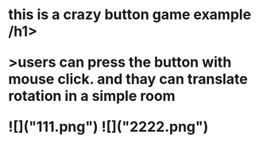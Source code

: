 <h1>this is a crazy button game example /h1>
<p>>users can press the button with mouse click. and thay can translate rotation in a simple room<p>
![]("111.png")
![]("2222.png")
